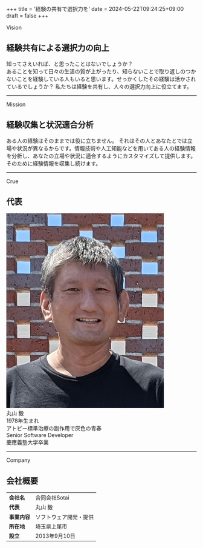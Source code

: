 +++
title = '経験の共有で選択力を'
date = 2024-05-22T09:24:25+09:00
draft = false
+++

Vision
## 経験共有による選択力の向上
知ってさえいれば、と思ったことはないでしょうか？  
あることを知って日々の生活の質が上がったり、知らないことで取り返しのつかないことを経験している人もいると思います。せっかくしたその経験は活かされているでしょうか？  私たちは経験を共有し、人々の選択力向上に役立てます。

---
Mission
## 経験収集と状況適合分析
ある人の経験はそのままでは役に立ちません。
それはその人とあなたとでは立場や状況が異なるからです。情報技術や人工知能などを用いてある人の経験情報を分析し、あなたの立場や状況に適合するようにカスタマイズして提供します。  
そのために経験情報を収集し続けます。

---
Crue
## 代表
![Skipper](../images/about/SotaiSkipper.jpeg)  
丸山 毅  
1978年生まれ  
アトピー標準治療の副作用で灰色の青春  
Senior Software Developer  
慶應義塾大学卒業  

---
Company
## 会社概要
| | |
|:-------|:-------------|
| **会社名**  | 合同会社Sotai |
| **代表**    | 丸山 毅 |
| **事業内容**  | ソフトウェア開発・提供 |
| **所在地**  | 埼玉県上尾市 |
| **設立**    | 2013年9月10日 |